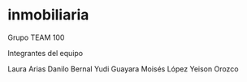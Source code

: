 # inmobiliaria
Grupo TEAM 100

Integrantes del equipo

Laura Arias
Danilo Bernal
Yudi Guayara
Moisés López
Yeison Orozco

